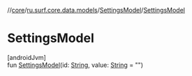 //[core](../../../index.md)/[ru.surf.core.data.models](../index.md)/[SettingsModel](index.md)/[SettingsModel](-settings-model.md)

# SettingsModel

[androidJvm]\
fun [SettingsModel](-settings-model.md)(id: [String](https://kotlinlang.org/api/latest/jvm/stdlib/kotlin/-string/index.html), value: [String](https://kotlinlang.org/api/latest/jvm/stdlib/kotlin/-string/index.html) = "")
